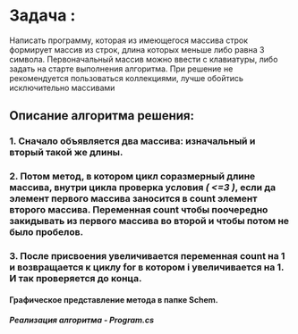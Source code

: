# Задача :

Написать программу, которая из имеющегося массива строк формирует массив из строк, длина которых меньше либо равна 3 символа. Первоначальный массив можно ввести с клавиатуры, либо задать на старте выполнения алгоритма. При решение не рекомендуется пользоваться коллекциями, лучше обойтись исключительно массивами
## Описание алгоритма решения:

### 1. Сначало объявляется два массива: изначальный и вторый такой же длины. 

### 2. Потом метод, в котором цикл соразмерный длине массива, внутри цикла проверка условия  _( <=3 )_, если да элемент первого массива заносится в count элемент второго массива. Переменная count чтобы поочередно закидывать из первого массива во второй и чтобы потом не было пробелов. 
### 3. После присвоения увеличивается переменная count на 1 и возвращается к циклу for в котором i увеличивается на 1. И так проверяется до конца.
#### Графическое представление метода в папке Schem.
##### Реализация алгоритма - Program.cs
